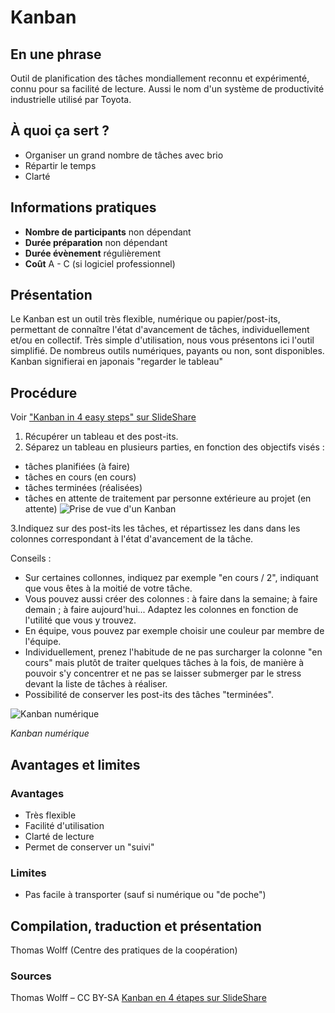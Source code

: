 # Kanban

## En une phrase
Outil de planification des tâches mondiallement reconnu et expérimenté, connu pour sa facilité de lecture. Aussi le nom d'un système de productivité industrielle utilisé par Toyota. 

## À quoi ça sert ?
* Organiser un grand nombre de tâches avec brio
* Répartir le temps
* Clarté 

## Informations pratiques

- **Nombre de participants** non dépendant
- **Durée préparation** non dépendant
- **Durée évènement** régulièrement
- **Coût** A - C (si logiciel professionnel)

## Présentation
Le Kanban est un outil très flexible, numérique ou papier/post-its, permettant de connaître l'état d'avancement de tâches, individuellement et/ou en collectif. Très simple d'utilisation, nous vous présentons ici l'outil simplifié. De nombreus outils numériques, payants ou non, sont disponibles. Kanban signifierai en japonais "regarder le tableau" 

## Procédure
Voir ["Kanban in 4 easy steps" sur SlideShare](http://fr.slideshare.net/kanbantool/kanban-in-4-easy-steps) 

1. Récupérer un tableau et des post-its.
2. Séparez un tableau en plusieurs parties, en fonction des objectifs visés :
  - tâches planifiées (à faire)
  - tâches en cours (en cours)
  - tâches terminées (réalisées)
  - tâches en attente de traitement par personne extérieure au projet (en attente) 
![Prise de vue d'un Kanban](/contribution/kanban_photo.jpg)

3.Indiquez sur des post-its les tâches, et répartissez les dans dans les colonnes correspondant à l'état d'avancement de la tâche. 

Conseils : 
  - Sur certaines collonnes, indiquez par exemple "en cours / 2", indiquant que vous êtes à la moitié de votre tâche.
  - Vous pouvez aussi créer des colonnes : à faire dans la semaine; à faire demain ; à faire aujourd'hui... Adaptez les colonnes en fonction de l'utilité que vous y trouvez. 
  - En équipe, vous pouvez par exemple choisir une couleur par membre de l'équipe. 
  - Individuellement, prenez l'habitude de ne pas surcharger la colonne "en cours" mais plutôt de traiter quelques tâches à la fois, de manière à pouvoir s'y concentrer et ne pas se laisser submerger par le stress devant la liste de tâches à réaliser. 
  - Possibilité de conserver les post-its des tâches "terminées". 

![Kanban numérique](/contribution/kanban_numerique.jpg)

*Kanban numérique*

## Avantages et limites
### Avantages
* Très flexible 
* Facilité d'utilisation 
* Clarté de lecture 
* Permet de conserver un "suivi" 

### Limites
* Pas facile à transporter (sauf si numérique ou "de poche")    

## Compilation, traduction et présentation
Thomas Wolff (Centre des pratiques de la coopération) 

### Sources
Thomas Wolff – CC BY-SA 
[Kanban en 4 étapes sur SlideShare](http://fr.slideshare.net/kanbantool/kanban-in-4-easy-steps)